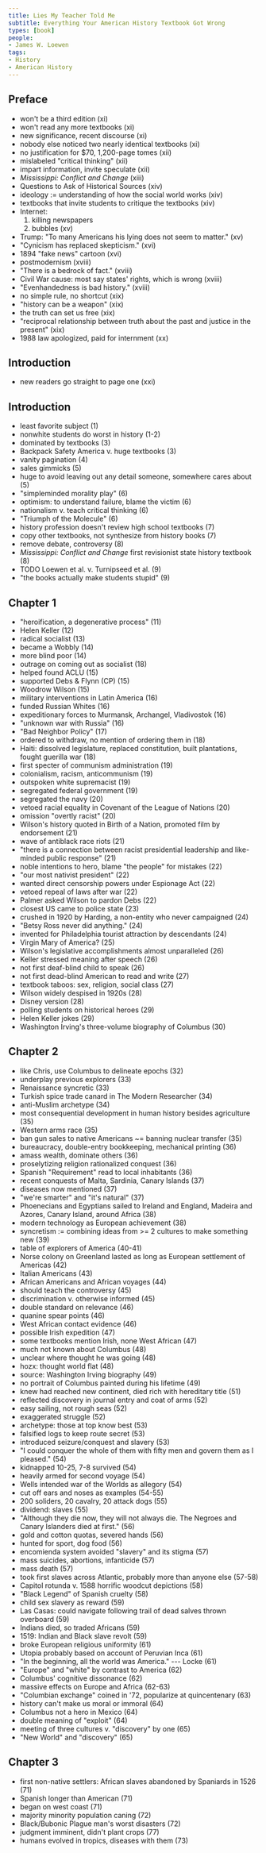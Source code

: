 ```yaml
---
title: Lies My Teacher Told Me
subtitle: Everything Your American History Textbook Got Wrong
types: [book]
people:
- James W. Loewen
tags:
- History
- American History
---
```


## Preface
- won't be a third edition (xi)
- won't read any more textbooks (xi)
- new significance, recent discourse (xi)
- nobody else noticed two nearly identical textbooks (xi)
- no justification for $70, 1,200-page tomes (xii)
- mislabeled "critical thinking" (xii)
- impart information, invite speculate (xii)
- _Mississippi: Conflict and Change_ (xiii)
- Questions to Ask of Historical Sources (xiv)
- ideology := understanding of how the social world works (xiv)
- textbooks that invite students to critique the textbooks (xiv)
- Internet:
  1.  killing newspapers
  2.  bubbles (xv)
- Trump: "To many Americans his lying does not seem to matter." (xv)
- "Cynicism has replaced skepticism." (xvi)
- 1894 "fake news" cartoon (xvi)
- postmodernism (xviii)
- "There is a bedrock of fact." (xviii)
- Civil War cause: most say states' rights, which is wrong (xviii)
- "Evenhandedness is bad history." (xviii)
- no simple rule, no shortcut (xix)
- "history can be a weapon" (xix)
- the truth can set us free (xix)
- "reciprocal relationship between truth about the past and justice in the present" (xix)
- 1988 law apologized, paid for internment (xx)

## Introduction
- new readers go straight to page one (xxi)

## Introduction
- least favorite subject (1)
- nonwhite students do worst in history (1-2)
- dominated by textbooks (3)
- Backpack Safety America v. huge textbooks (3)
- vanity pagination (4)
- sales gimmicks (5)
- huge to avoid leaving out any detail someone, somewhere cares about (5)
- "simpleminded morality play" (6)
- optimism: to understand failure, blame the victim (6)
- nationalism v. teach critical thinking (6)
- "Triumph of the Molecule" (6)
- history profession doesn't review high school textbooks (7)
- copy other textbooks, not synthesize from history books (7)
- remove debate, controversy (8)
- _Mississippi: Conflict and Change_ first revisionist state history textbook (8)
- TODO Loewen et al. v. Turnipseed et al. (9)
- "the books actually make students stupid" (9)

## Chapter 1
- "heroification, a degenerative process" (11)
- Helen Keller (12)
- radical socialist (13)
- became a Wobbly (14)
- more blind poor (14)
- outrage on coming out as socialist (18)
- helped found ACLU (15)
- supported Debs & Flynn (CP) (15)
- Woodrow Wilson (15)
- military interventions in Latin America (16)
- funded Russian Whites (16)
- expeditionary forces to Murmansk, Archangel, Vladivostok (16)
- "unknown war with Russia" (16)
- "Bad Neighbor Policy" (17)
- ordered to withdraw, no mention of ordering them in (18)
- Haiti: dissolved legislature, replaced constitution, built plantations, fought guerilla war (18)
- first specter of communism administration (19)
- colonialism, racism, anticommunism (19)
- outspoken white supremacist (19)
- segregated federal government (19)
- segregated the navy (20)
- vetoed racial equality in Covenant of the League of Nations (20)
- omission "overtly racist" (20)
- Wilson's history quoted in Birth of a Nation, promoted film by endorsement (21)
- wave of antiblack race riots (21)
- "there is a connection between racist presidential leadership and like-minded public response" (21)
- noble intentions to hero, blame "the people" for mistakes (22)
- "our most nativist president" (22)
- wanted direct censorship powers under Espionage Act (22)
- vetoed repeal of laws after war (22)
- Palmer asked Wilson to pardon Debs (22)
- closest US came to police state (23)
- crushed in 1920 by Harding, a non-entity who never campaigned (24)
- "Betsy Ross never did anything." (24)
- invented for Philadelphia tourist attraction by descendants (24)
- Virgin Mary of America? (25)
- Wilson's legislative accomplishments almost unparalleled (26)
- Keller stressed meaning after speech (26)
- not first deaf-blind child to speak (26)
- not first dead-blind American to read and write (27)
- textbook taboos: sex, religion, social class (27)
- Wilson widely despised in 1920s (28)
- Disney version (28)
- polling students on historical heroes (29)
- Helen Keller jokes (29)
- Washington Irving's three-volume biography of Columbus (30)

## Chapter 2
- like Chris, use Columbus to delineate epochs (32)
- underplay previous explorers (33)
- Renaissance syncretic (33)
- Turkish spice trade canard in The Modern Researcher (34)
- anti-Muslim archetype (34)
- most consequential development in human history besides agriculture (35)
- Western arms race (35)
- ban gun sales to native Americans ~= banning nuclear transfer (35)
- bureaucracy, double-entry bookkeeping, mechanical printing (36)
- amass wealth, dominate others (36)
- proselytizing religion rationalized conquest (36)
- Spanish "Requirement" read to local inhabitants (36)
- recent conquests of Malta, Sardinia, Canary Islands (37)
- diseases now mentioned (37)
- "we're smarter" and "it's natural" (37)
- Phoenecians and Egyptians sailed to Ireland and England, Madeira and Azores, Canary Island, around Africa (38)
- modern technology as European achievement (38)
- syncretism := combining ideas from >= 2 cultures to make something new (39)
- table of explorers of America (40-41)
- Norse colony on Greenland lasted as long as European settlement of Americas (42)
- Italian Americans (43)
- African Americans and African voyages (44)
- should teach the controversy (45)
- discrimination v. otherwise informed (45)
- double standard on relevance (46)
- quanine spear points (46)
- West African contact evidence (46)
- possible Irish expedition (47)
- some textbooks mention Irish, none West African (47)
- much not known about Columbus (48)
- unclear where thought he was going (48)
- hozx: thought world flat (48)
- source: Washington Irving biography (49)
- no portrait of Columbus painted during his lifetime (49)
- knew had reached new continent, died rich with hereditary title (51)
- reflected discovery in journal entry and coat of arms (52)
- easy sailing, not rough seas (52)
- exaggerated struggle (52)
- archetype: those at top know best (53)
- falsified logs to keep route secret (53)
- introduced seizure/conquest and slavery (53)
- "I could conquer the whole of them with fifty men and govern them as I pleased." (54)
- kidnapped 10-25, 7-8 survived (54)
- heavily armed for second voyage (54)
- Wells intended war of the Worlds as allegory (54)
- cut off ears and noses as examples (54-55)
- 200 soliders, 20 cavalry, 20 attack dogs (55)
- dividend: slaves (55)
- "Although they die now, they will not always die. The Negroes and Canary Islanders died at first." (56)
- gold and cotton quotas, severed hands (56)
- hunted for sport, dog food (56)
- encomienda system avoided "slavery" and its stigma (57)
- mass suicides, abortions, infanticide (57)
- mass death (57)
- took first slaves across Atlantic, probably more than anyone else (57-58)
- Capitol rotunda v. 1588 horrific woodcut depictions (58)
- "Black Legend" of Spanish cruelty (58)
- child sex slavery as reward (59)
- Las Casas: could navigate following trail of dead salves thrown overboard (59)
- Indians died, so traded Africans (59)
- 1519: Indian and Black slave revolt (59)
- broke European religious uniformity (61)
- Utopia probably based on account of Peruvian Inca (61)
- "In the beginning, all the world was America." --- Locke (61)
- "Europe" and "white" by contrast to America (62)
- Columbus' cognitive dissonance (62)
- massive effects on Europe and Africa (62-63)
- "Columbian exchange" coined in '72, popularize at quincentenary (63)
- history can't make us moral or immoral (64)
- Columbus not a hero in Mexico (64)
- double meaning of "exploit" (64)
- meeting of three cultures v. "discovery" by one (65)
- "New World" and "discovery" (65)

## Chapter 3
- first non-native settlers: African slaves abandoned by Spaniards in 1526 (71)
- Spanish longer than American (71)
- began on west coast (71)
- majority minority population caning (72)
- Black/Bubonic Plague man's worst disasters (72)
- judgment imminent, didn't plant crops (77)
- humans evolved in tropics, diseases with them (73)
